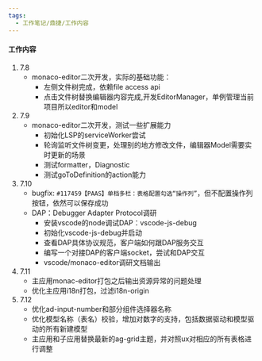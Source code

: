 ```yaml
---
tags:
  - 工作笔记/鼎捷/工作内容
---
```

#### 工作内容
1. 7.8
	- monaco-editor二次开发，实际的基础功能：
		- 左侧文件树完成，依赖file access api
		- 点击文件树替换编辑器内容完成,开发EditorManager，单例管理当前项目所以editor和model
2. 7.9
	- monaco-editor二次开发，测试一些扩展能力
		- 初始化LSP的serviceWorker尝试
		- 轮询监听文件树变更，处理别的地方修改文件，编辑器Model需要实时更新的场景
		- 测试formatter，Diagnostic
		- 测试goToDefinition的action能力
3. 7.10
	- bugfix: `#117459【PAAS】单档多栏：表格配置勾选“操作列”`，但不配置操作列按钮，依然可以保存成功
	- DAP：Debugger Adapter Protocol调研
		- 安装vscode的node调试DAP：vscode-js-debug
		- 初始化vscode-js-debug并启动
		- 查看DAP具体协议规范，客户端如何跟DAP服务交互
		- 编写一个对接DAP的客户端socket，尝试和DAP交互
		- vscode/monaco-editor调研文档输出
4. 7.11
	- 主应用monac-editor打包之后输出资源异常的问题处理
	- 优化主应用i18n打包，过滤i18n-origin
5. 7.12
	- 优化ad-input-number和部分组件选择器名称
	- 优化模型名称（表名）校验，增加对数字的支持，包括数据驱动和模型驱动的所有新建模型
	- 主应用和子应用替换最新的ag-grid主题，并对照ux对相应的所有表格进行调整